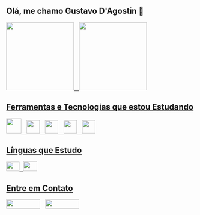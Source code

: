 ## Olá, me chamo Gustavo D'Agostin 👋
<div>
  <a href="https://github.com/GustavoDAgostinZanelato">
  <img  height="180em" src="https://github-readme-stats.vercel.app/api/top-langs/?username=GustavoDAgostinZanelato&layout=compact&theme=dracula&show_icons=true" />⠀
  <img loading="lazy" height="180em" src="https://github-readme-stats.vercel.app/api?username=GustavoDAgostinZanelato&show_icons=true&theme=dracula&include_all_commits=true&count_private=true"/>
</div>

## Ferramentas e Tecnologias que estou Estudando

<img src="https://cdn.jsdelivr.net/gh/devicons/devicon/icons/python/python-original.svg" width="40" height="40"/>⠀
<img src= "https://cdn.jsdelivr.net/gh/devicons/devicon@latest/icons/html5/html5-original.svg" width="35" height="35"/>⠀
<img src= "https://cdn.jsdelivr.net/gh/devicons/devicon@latest/icons/css3/css3-original.svg" width="35" height="35"/>⠀
<img src= "https://cdn.jsdelivr.net/gh/devicons/devicon/icons/unity/unity-original.svg" width="35" height="35"/>⠀
<img src= "https://cdn.jsdelivr.net/gh/devicons/devicon/icons/mysql/mysql-original.svg" width="35" height="35"/>

## Línguas que Estudo

<img src="https://cdn.britannica.com/82/682-004-F0B47FCB/Flag-France.jpg" width="35" height="25"/>⠀<img src="https://www.freepnglogos.com/uploads/american-flag-png/simple-american-flag-16.png" width="37" height="26"/>

## Entre em Contato
<a href = "mailto:gustavodagostinzanelato0@gmail.com"><img loading="lazy" width="90" height="25" src="https://img.shields.io/badge/Gmail-D14836?style=for-the-badge&logo=gmail&logoColor=white" target="_blank"></a>⠀
<a href="https://www.instagram.com/gustavo_dagostin/?next=%2F" target="_blank"><img loading="lazy" width="90" height="25"
src="https://img.shields.io/badge/-Instagram-%23E4405F?style=for-thebadge&logo=instagram&logoColor=white" target="_blank"></a> 


